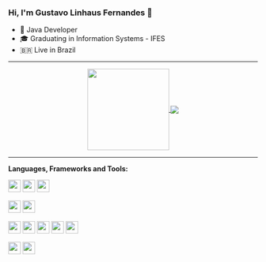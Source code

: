 ### Hi, I'm Gustavo Linhaus Fernandes 👋

- 🚀 Java Developer
- 🎓 Graduating in Information Systems - IFES
- 🇧🇷 Live in Brazil

---

<p align="center">
  <a href="https://github.com/gustavolinhaus">
    <img
      align="center"
      height="165"
      src="https://github-readme-stats.vercel.app/api?username=gustavolinhaus&show_icons=true&theme=dracula"
    />
  </a>
  <a href="https://github.com/gustavolinhaus">
    <img
      align="center"
      src="https://github-readme-stats.vercel.app/api/top-langs/?username=gustavolinhaus&layout=compact&theme=dracula"
    />
  </a>
</p>

---

**Languages, Frameworks and Tools:**

<img height="25" src="https://img.shields.io/badge/Git-F05032.svg?&style=for-the-badge&logo=Git&logoColor=white"></img>
<img height="25" src="https://img.shields.io/badge/Docker-2496ED?style=for-the-badge&logo=docker&logoColor=white"></img>
<img height="25" src="https://img.shields.io/badge/Postman-FF6C37?style=for-the-badge&logo=Postman&logoColor=white"></img>

<img height="25" src="https://img.shields.io/badge/mysql-4479A1.svg?&style=for-the-badge&logo=mysql&logoColor=white"></img>
<img height="25" src="https://img.shields.io/badge/PostgreSQL-316192?style=for-the-badge&logo=postgresql&logoColor=white"></img>

<img height="25" src="https://img.shields.io/badge/HTML5-E34F26?style=for-the-badge&logo=html5&logoColor=white"></img>
<img height="25" src="https://img.shields.io/badge/css3-1572B6.svg?&style=for-the-badge&logo=css3&logoColor=white"></img> 
<img height="25" src="https://img.shields.io/badge/javascript-ffff00.svg?&style=for-the-badge&logo=javascript&logoColor=000"></img>
<img height="25" src="https://img.shields.io/badge/TypeScript-007ACC?style=for-the-badge&logo=typescript&logoColor=white"></img>
<img height="25" src="https://img.shields.io/badge/Angular-DD0031?style=for-the-badge&logo=angular&logoColor=white"></img>

<img height="25" src="https://img.shields.io/badge/Java-ED8B00?style=for-the-badge&logo=java&logoColor=white"></img>
<img height="25" src="https://img.shields.io/badge/Spring-6DB33F?style=for-the-badge&logo=spring&logoColor=white"></img>

